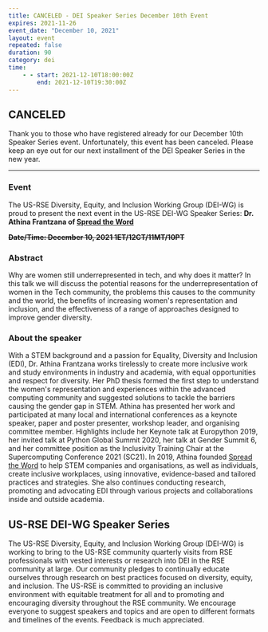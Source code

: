 ```yaml
---
title: CANCELED - DEI Speaker Series December 10th Event
expires: 2021-11-26
event_date: "December 10, 2021"
layout: event
repeated: false
duration: 90
category: dei
time:
    - - start: 2021-12-10T18:00:00Z
        end: 2021-12-10T19:30:00Z
---
```


## CANCELED

Thank you to those who have registered already for our December 10th
Speaker Series event. Unfortunately, this event has been canceled.
Please keep an eye out for our next installment of the DEI Speaker
Series in the new year.

---

### Event

The US-RSE Diversity, Equity, and Inclusion Working Group (DEI-WG) is proud to
present the next event in the US-RSE DEI-WG Speaker Series: **Dr. Athina Frantzana of [Spread the Word](http://spreadthewordstem.co.uk/)**

~~**Date/Time: December 10, 2021 1ET/12CT/11MT/10PT**~~

### Abstract
Why are women still underrepresented in tech, and why does it matter? In this talk we will discuss the potential reasons for the underrepresentation of women in the Tech community, the problems this causes to the community and the world, the benefits of increasing women's representation and inclusion, and the effectiveness of a range of approaches designed to improve gender diversity.

### About the speaker
With a STEM background and a passion for Equality, Diversity and Inclusion (EDI), Dr. Athina Frantzana works tirelessly to create more inclusive work and study environments in industry and academia, with equal opportunities and respect for diversity. Her PhD thesis formed the first step to understand the women's representation and experiences within the advanced computing community and suggested solutions to tackle the barriers causing the gender gap in STEM. 
Athina has presented her work and participated at many local and international conferences as a keynote speaker, paper and poster presenter, workshop leader, and organising committee member. Highlights include her Keynote talk at Europython 2019, her invited talk at Python Global Summit 2020, her talk at Gender Summit 6, and her committee position as the Inclusivity Training Chair at the Supercomputing Conference 2021 (SC21). 
In 2019, Athina founded [Spread the Word](https://spreadthewordstem.co.uk) to help STEM companies and organisations, as well as individuals, create inclusive workplaces, using innovative, evidence-based and tailored practices and strategies. She also continues conducting research, promoting and advocating EDI through various projects and collaborations inside and outside academia. 

## US-RSE DEI-WG Speaker Series

The US-RSE Diversity, Equity, and Inclusion Working Group (DEI-WG) is working
to bring to the US-RSE community quarterly visits from RSE professionals with
vested interests or research into DEI in the RSE community at large. Our
community pledges to continually educate ourselves through research on best
practices focused on diversity, equity, and inclusion. The US-RSE is
committed to providing an inclusive environment with equitable treatment for
all and to promoting and encouraging diversity throughout the RSE community. We
encourage everyone to suggest speakers and topics and are open to different
formats and timelines of the events. Feedback is much appreciated.
